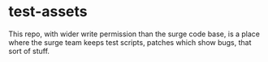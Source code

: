 # test-assets

This repo, with wider write permission than the surge code base, is a place where the surge team keeps test scripts, patches which show bugs, that sort of stuff.
